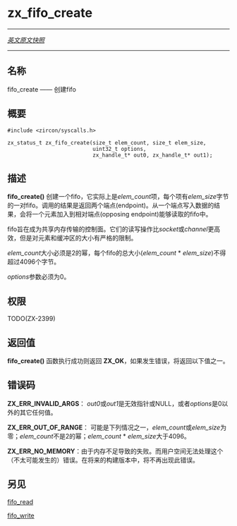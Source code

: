 # zx_fifo_create
---

[*英文原文快照*](https://github.com/fuchsia-mirror/zircon/blob/9b1d42b6f62ed4a4fe443eb03e020c74abcc8875/docs/syscalls/fifo_create.md)

---
<!-- ## NAME -->
## 名称

<!-- fifo_create - create a fifo -->
fifo_create —— 创建fifo

<!-- ## SYNOPSIS -->
## 概要

```
#include <zircon/syscalls.h>

zx_status_t zx_fifo_create(size_t elem_count, size_t elem_size,
                           uint32_t options,
                           zx_handle_t* out0, zx_handle_t* out1);

```

<!-- ## DESCRIPTION -->
## 描述

<!-- **fifo_create**() creates a fifo, which is actually a pair of fifos
of *elem_count* entries of *elem_size* bytes.  Two endpoints are
returned.  Writing to one endpoint enqueus an element into the fifo
that the opposing endpoint reads from. -->

**fifo_create()** 创建一个fifo，它实际上是*elem_count*项，每个项有*elem_size*字节的一对fifo。调用的结果是返回两个端点(endpoint)。从一个端点写入数据的结果，会将一个元素加入到相对端点(opposing endpoint)能够读取的fifo中。

<!-- Fifos are intended to be the control plane for shared memory transports.
Their read and write operations are more efficient than *sockets* or
*channels*, but there are severe restrictions on the size of elements
and buffers. -->
fifo旨在成为共享内存传输的控制面。它们的读写操作比*socket*或*channel*更高效，但是对元素和缓冲区的大小有严格的限制。

<!-- The *elem_count* must be a power of two.  The total size of each fifo
(*elem_count* * *elem_size*) may not exceed 4096 bytes. -->
*elem_count*大小必须是2的幂，每个fifo的总大小(*elem_count* * *elem_size*)不得超过4096个字节。

<!-- The *options* argument must be 0. -->
*options*参数必须为0。

<!-- ## RIGHTS -->
## 权限

TODO(ZX-2399)

<!-- ## RETURN VALUE -->
## 返回值
<!-- 
**fifo_create**() returns **ZX_OK** on success. In the event of
failure, one of the following values is returned. -->


**fifo_create()** 函数执行成功则返回 **ZX_OK**，如果发生错误，将返回以下值之一。

<!-- ## ERRORS -->

## 错误码

<!-- **ZX_ERR_INVALID_ARGS**  *out0* or *out1* is an invalid pointer or NULL or
*options* is any value other than 0. -->

**ZX_ERR_INVALID_ARGS**： *out0*或*out1*是无效指针或NULL，或者*options*是0以外的其它任何值。

<!-- **ZX_ERR_OUT_OF_RANGE**  *elem_count* or *elem_size* is zero, or *elem_count*
is not a power of two, or *elem_count* * *elem_size* is greater than 4096. -->
**ZX_ERR_OUT_OF_RANGE**： 可能是下列情况之一，*elem_count*或*elem_size*为零；*elem_count*不是2的幂；*elem_count* * *elem_size*大于4096。

<!-- **ZX_ERR_NO_MEMORY**  Failure due to lack of memory.
There is no good way for userspace to handle this (unlikely) error.
In a future build this error will no longer occur. -->

**ZX_ERR_NO_MEMORY**：由于内存不足导致的失败。而用户空间无法处理这个（不太可能发生的）错误。在将来的构建版本中，将不再出现此错误。

<!-- ## SEE ALSO -->
## 另见

[fifo_read](fifo_read.md)

[fifo_write](fifo_write.md)
